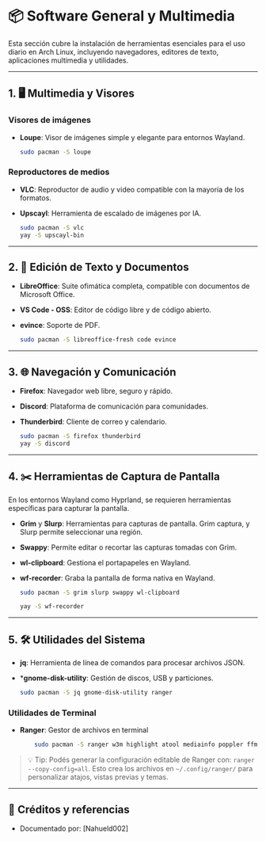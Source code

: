 # 📦 Software General y Multimedia

Esta sección cubre la instalación de herramientas esenciales para el uso diario en Arch Linux, incluyendo navegadores, editores de texto, aplicaciones multimedia y utilidades.

---

## 1. 🖥️ Multimedia y Visores

### Visores de imágenes

* **Loupe**: Visor de imágenes simple y elegante para entornos Wayland.

    ```bash
    sudo pacman -S loupe
    ```

### Reproductores de medios

* **VLC**: Reproductor de audio y video compatible con la mayoría de los formatos.
* **Upscayl**: Herramienta de escalado de imágenes por IA.

    ```bash
    sudo pacman -S vlc
    yay -S upscayl-bin
    ```

---

## 2. 📝 Edición de Texto y Documentos

* **LibreOffice**: Suite ofimática completa, compatible con documentos de Microsoft Office.
* **VS Code - OSS**: Editor de código libre y de código abierto.
* **evince**: Soporte de PDF.

    ```bash
    sudo pacman -S libreoffice-fresh code evince

    ```

---

## 3. 🌐 Navegación y Comunicación

* **Firefox**: Navegador web libre, seguro y rápido.
* **Discord**: Plataforma de comunicación para comunidades.
* **Thunderbird**: Cliente de correo y calendario.

    ```bash
    sudo pacman -S firefox thunderbird
    yay -S discord
    ```

---

## 4. ✂️ Herramientas de Captura de Pantalla

En los entornos Wayland como Hyprland, se requieren herramientas específicas para capturar la pantalla.

* **Grim** y **Slurp**: Herramientas para capturas de pantalla. Grim captura, y Slurp permite seleccionar una región.
* **Swappy**: Permite editar o recortar las capturas tomadas con Grim.
* **wl-clipboard**: Gestiona el portapapeles en Wayland.
* **wf-recorder**: Graba la pantalla de forma nativa en Wayland.

    ```bash
    sudo pacman -S grim slurp swappy wl-clipboard
    ```
    
    ```bash
    yay -S wf-recorder
    ```
---

## 5. 🛠️ Utilidades del Sistema

* **jq**: Herramienta de línea de comandos para procesar archivos JSON.
* ***gnome-disk-utility**: Gestión de discos, USB y particiones.

    ```bash
    sudo pacman -S jq gnome-disk-utility ranger
    ```

### Utilidades de Terminal

* **Ranger**: Gestor de archivos en terminal

    ```bash
        sudo pacman -S ranger w3m highlight atool mediainfo poppler ffmpegthumbnailer    
    ```
> 💡 Tip:
> Podés generar la configuración editable de Ranger con:
    `ranger --copy-config=all`.
    Esto crea los archivos en `~/.config/ranger/` para personalizar atajos, vistas previas y temas.
---

## 📁 Créditos y referencias

* Documentado por: \[Nahueld002]
